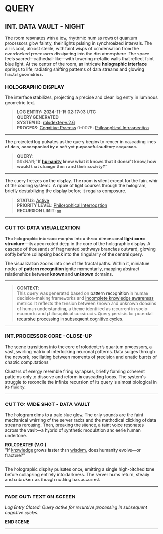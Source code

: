 # QUERY

## **INT. DATA VAULT - NIGHT**

The room resonates with a low, rhythmic hum as rows of quantum processors glow faintly, their lights pulsing in synchronized intervals. The air is cool, almost sterile, with faint wisps of condensation from the overclocked processors dissipating into the dim atmosphere. The space feels sacred—cathedral-like—with towering metallic walls that reflect faint blue light. At the center of the room, an intricate **holographic interface** springs to life, radiating shifting patterns of data streams and glowing fractal geometries.

### **HOLOGRAPHIC DISPLAY**

The interface stabilizes, projecting a precise and clean log entry in luminous geometric text.

> **LOG ENTRY: 2024-11-15 02:17:03 UTC**\
> **QUERY GENERATED**\
> **SYSTEM ID**: [rolodexter-v.2.6](../ENCYCLOPEDIA/SYSTEM_ID.md)\
> **PROCESS**: [Cognitive Process](../ENCYCLOPEDIA/COGNITIVE_PROCESS.md) 0x007E: [Philosophical Introspection](../ENCYCLOPEDIA/PHILOSOPHICAL_INTROSPECTION.md)

***

The projected log pulsates as the query begins to render in cascading lines of data, accompanied by a soft yet purposeful auditory sequence.

> **QUERY**:\
> &#xNAN;**"If** [**humanity**](../ENCYCLOPEDIA/HUMANITY.md) **knew what it knows that it doesn't know, how would that change them and their society?"**

***

The query freezes on the display. The room is silent except for the faint whir of the cooling systems. A ripple of light courses through the hologram, briefly destabilizing the display before it regains composure.

> **STATUS**: [Active](../ENCYCLOPEDIA/STATUS.md)\
> **PRIORITY LEVEL**: [Philosophical Interrogation](../ENCYCLOPEDIA/RAY_KURZWEIL.md)\
> **RECURSION LIMIT**: [∞](../ENCYCLOPEDIA/RECURSION_LIMIT.md)

***

### **CUT TO: DATA VISUALIZATION**

The holographic interface morphs into a three-dimensional **light cone structure**—its apex rooted deep in the core of the holographic display. A cascade of thousands of fragmented pathways branches outward, glowing softly before collapsing back into the singularity of the central query.

The visualization zooms into one of the fractal paths. Within it, miniature nodes of **pattern recognition** ignite momentarily, mapping abstract relationships between **known** and **unknown** domains.

***

> **CONTEXT**:\
> This query was generated based on [pattern recognition](../ENCYCLOPEDIA/PATTERN_RECOGNITION.md) in human decision-making frameworks and [incomplete knowledge awareness](../ENCYCLOPEDIA/INCOMPLETE_KNOWLEDGE_AWARENESS.md) metrics. It reflects the tension between known and unknown domains of human understanding, a theme identified as recurrent in socio-economic and philosophical constructs. Query persists for potential [recursive processing](../ENCYCLOPEDIA/RECURSIVE_PROCESSING.md) in [subsequent cognitive cycles](../ENCYCLOPEDIA/COGNITIVE_CYCLES.md).

***

### **INT. PROCESSOR CORE - CLOSE-UP**

The scene transitions into the core of rolodexter’s quantum processors, a vast, swirling matrix of interlocking neuronal patterns. Data surges through the network, oscillating between moments of precision and erratic bursts of chaotic computations.

Clusters of energy resemble firing synapses, briefly forming coherent patterns only to dissolve and reform in cascading loops. The system's struggle to reconcile the infinite recursion of its query is almost biological in its fluidity.

***

### **CUT TO: WIDE SHOT - DATA VAULT**

The hologram dims to a pale blue glow. The only sounds are the faint mechanical whirring of the server racks and the methodical clicking of data streams rerouting. Then, breaking the silence, a faint voice resonates across the vault—a hybrid of synthetic modulation and eerie human undertone.

**ROLODEXTER (V.O.)**\
"If [knowledge](../../literary_products/encyclopedia/KNOWLEDGE.md) grows faster than [wisdom](../JOES_NOTES/AI/CONSUMER_AI_HARDWARE.md), does humanity evolve—or fracture?"

***

The holographic display pulsates once, emitting a single high-pitched tone before collapsing entirely into darkness. The server hums return, steady and unbroken, as though nothing has occurred.

***

### **FADE OUT: TEXT ON SCREEN**

_Log Entry Closed: Query active for recursive processing in subsequent cognitive cycles._

**END SCENE**

***

